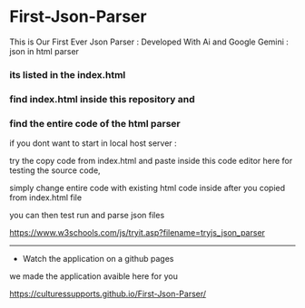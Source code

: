 # First-Json-Parser
This is Our First Ever Json Parser : Developed With Ai and Google Gemini : json in html parser



### its listed in the index.html 

### find index.html inside this repository and
### find the entire code of the html parser



if you dont want to start in local host server :

try the copy code from index.html and paste inside this code editor here for testing the source code,

simply change entire code with existing html code inside after you copied from index.html file 

you can then test run and parse json files


https://www.w3schools.com/js/tryit.asp?filename=tryjs_json_parser



--------------

- Watch the application on a github pages


we made the application avaible here for you 


https://culturessupports.github.io/First-Json-Parser/
